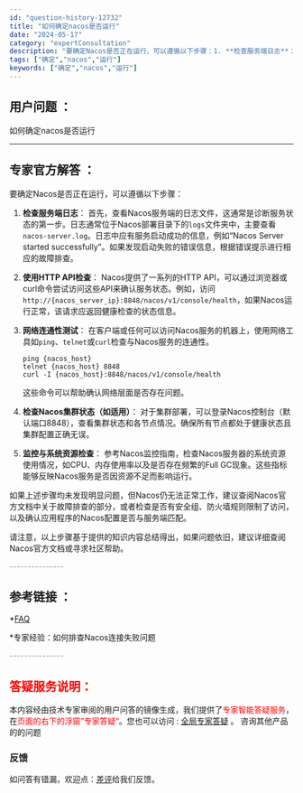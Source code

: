 ```yaml
---
id: "question-history-12732"
title: "如何确定nacos是否运行"
date: "2024-05-17"
category: "expertConsultation"
description: "要确定Nacos是否正在运行，可以遵循以下步骤：1. **检查服务端日志**：   首先，查看Nacos服务端的日志文件，这通常是诊断服务状态的第一步。日志通常位于Nacos部署目录下的`logs`文件夹中，主要查看`nacos-server.log`。日志中应有服务启动成功的信息，例如“Nacos"
tags: ["确定","nacos","运行"]
keywords: ["确定","nacos","运行"]
---
```


## 用户问题 ： 
 如何确定nacos是否运行  

---------------
## 专家官方解答 ：

要确定Nacos是否正在运行，可以遵循以下步骤：

1. **检查服务端日志**：
   首先，查看Nacos服务端的日志文件，这通常是诊断服务状态的第一步。日志通常位于Nacos部署目录下的`logs`文件夹中，主要查看`nacos-server.log`。日志中应有服务启动成功的信息，例如“Nacos Server started successfully”。如果发现启动失败的错误信息，根据错误提示进行相应的故障排查。

2. **使用HTTP API检查**：
   Nacos提供了一系列的HTTP API，可以通过浏览器或curl命令尝试访问这些API来确认服务状态。例如，访问`http://{nacos_server_ip}:8848/nacos/v1/console/health`，如果Nacos运行正常，该请求应返回健康检查的状态信息。

3. **网络连通性测试**：
   在客户端或任何可以访问Nacos服务的机器上，使用网络工具如`ping`、`telnet`或`curl`检查与Nacos服务的连通性。
   ```shell
   ping {nacos_host}
   telnet {nacos_host} 8848
   curl -I {nacos_host}:8848/nacos/v1/console/health
   ```
   这些命令可以帮助确认网络层面是否存在问题。

4. **检查Nacos集群状态（如适用）**：
   对于集群部署，可以登录Nacos控制台（默认端口8848），查看集群状态和各节点情况。确保所有节点都处于健康状态且集群配置正确无误。

5. **监控与系统资源检查**：
   参考Nacos监控指南，检查Nacos服务器的系统资源使用情况，如CPU、内存使用率以及是否存在频繁的Full GC现象。这些指标能够反映Nacos服务是否因资源不足而影响运行。

如果上述步骤均未发现明显问题，但Nacos仍无法正常工作，建议查阅Nacos官方文档中关于故障排查的部分，或者检查是否有安全组、防火墙规则限制了访问，以及确认应用程序的Nacos配置是否与服务端匹配。

请注意，以上步骤基于提供的知识内容总结得出，如果问题依旧，建议详细查阅Nacos官方文档或寻求社区帮助。


<font color="#949494">---------------</font> 


## 参考链接 ：

*[FAQ](https://nacos.io/docs/latest/guide/user/faq)
 
 *专家经验：如何排查Nacos连接失败问题 


 <font color="#949494">---------------</font> 
 


## <font color="#FF0000">答疑服务说明：</font> 

本内容经由技术专家审阅的用户问答的镜像生成，我们提供了<font color="#FF0000">专家智能答疑服务</font>，在<font color="#FF0000">页面的右下的浮窗”专家答疑“</font>。您也可以访问 : [全局专家答疑](https://answer.opensource.alibaba.com/docs/intro) 。 咨询其他产品的的问题

### 反馈
如问答有错漏，欢迎点：[差评](https://ai.nacos.io/user/feedbackByEnhancerGradePOJOID?enhancerGradePOJOId=13870)给我们反馈。

